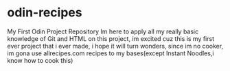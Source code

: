 # odin-recipes
My First Odin Project Repository
Im here to apply all my really basic knowledge of Git and HTML on this project, im excited cuz this is my first ever project that i ever made, i hope it will turn wonders, since im no cooker, im gona use allrecipes.com recipes to my bases(except Instant Noodles,i know how to cook this)